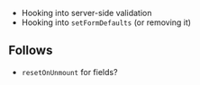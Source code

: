 - Hooking into server-side validation
- Hooking into `setFormDefaults` (or removing it)

## Follows

- `resetOnUnmount` for fields?

